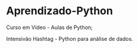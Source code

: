 # Aprendizado-Python
 Curso em Vídeo - Aulas de Python;
 
 Intensivão Hashtag - Python para análise de dados.

